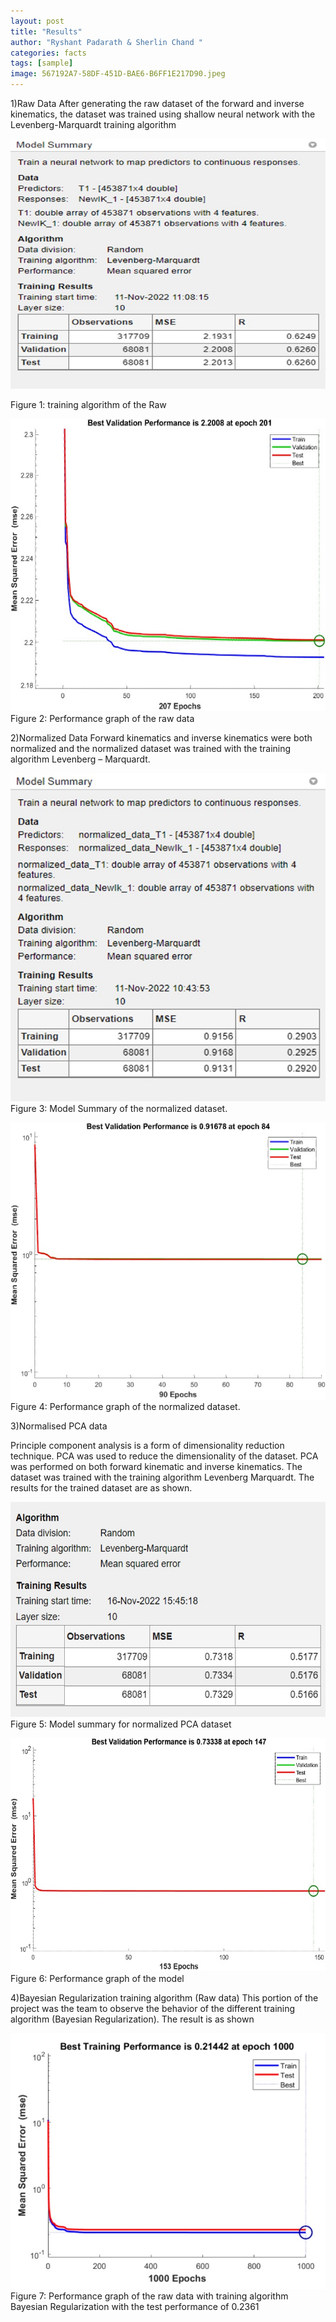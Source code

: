 ```yaml
---
layout: post
title: "Results"
author: "Ryshant Padarath & Sherlin Chand "
categories: facts
tags: [sample]
image: 567192A7-58DF-451D-BAE6-B6FF1E217D90.jpeg
---
```

1)Raw Data
After generating the raw dataset of the forward and inverse kinematics, the dataset was trained using shallow neural network with the Levenberg-Marquardt training algorithm


![This is an image](/assets/img/figure1.jpeg)

Figure 1: training algorithm of the Raw

![This is an image](/assets/img/figure2.jpeg)
Figure 2: Performance graph of the raw data

2)Normalized Data 
Forward kinematics and inverse kinematics were both normalized and the normalized dataset was trained with the training algorithm Levenberg – Marquardt. 

![This is an image](/assets/img/figure3.jpeg)
Figure 3: Model Summary of the normalized dataset.

![This is an image](assets/img/figure4.jpeg)
Figure 4: Performance graph of the normalized dataset.

3)Normalised PCA data 

Principle component analysis is a form of dimensionality reduction technique. PCA was used to reduce the dimensionality of the dataset. PCA was performed on both forward kinematic and inverse kinematics. The dataset was trained with the training algorithm Levenberg Marquardt. The results for the trained dataset are as shown. 

![This is an image](/assets/img/figure5.jpeg)
Figure 5: Model summary for normalized PCA dataset


![This is an image](/assets/img/Image6.jpeg)
Figure 6: Performance graph of the model

4)Bayesian Regularization training algorithm (Raw data)
This portion of the project was the team to observe the behavior of the different training algorithm (Bayesian Regularization). The result is as shown 

![This is an image](/assets/img/Image7.jpeg)
Figure 7: Performance graph of the raw data with training algorithm Bayesian Regularization with the test performance of 0.2361

